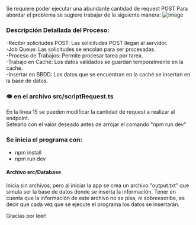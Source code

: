 Se requiere poder ejecutar una abundante cantidad de request POST 
Para abordar el problema se sugiere trabajar de la siguiente manera: 
![image](https://github.com/vlmnst/thousandsOfRequest/assets/81330160/0b23cf42-92bc-4a11-97be-186e6b7a6d17)

### Descripción Detallada del Proceso:
-Recibir solicitudes POST: Las solicitudes POST llegan al servidor.  
-Job Queue: Las solicitudes se encolan para ser procesadas.  
-Proceso de Trabajos: Permite procesar tarea por tarea.  
-Trabajo en Caché: Los datos validados se guardan temporalmente en la caché.  
-Insertar en BBDD: Los datos que se encuentran en la caché se insertan en la base de datos.  

### 👁️ en el archivo src/scriptRequest.ts
En la linea 15 se pueden modificar la cantidad de request a realizar al endpoint.  
Setearlo con el valor deseado antes de arrojar el comando "npm run dev"  

### Se inicia el programa con:
- npm install
- npm run dev

#### Archivo src/Database
Inicia sin archivos, pero al iniciar la app se crea un archivo "output.txt" que simula ser la base de datos donde se inserta la información.
Tener en cuenta que la información de este archivo no se pisa, ni sobreescribe, es decir que cada vez que se ejecute el programa
los datos se insertarán. 

Gracias por leer!
